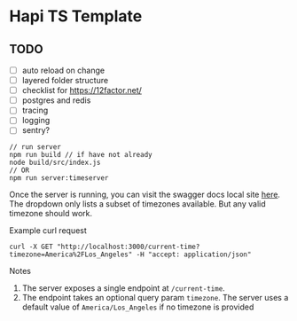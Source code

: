 # Hapi TS Template

## TODO

- [ ] auto reload on change
- [ ] layered folder structure
- [ ] checklist for https://12factor.net/
- [ ] postgres and redis
- [ ] tracing
- [ ] logging
- [ ] sentry?

```
// run server
npm run build // if have not already
node build/src/index.js
// OR
npm run server:timeserver
```

Once the server is running, you can visit the swagger docs local site [here](http://localhost:3000/documentation).
The dropdown only lists a subset of timezones available. But any valid timezone should work.

Example curl request
```
curl -X GET "http://localhost:3000/current-time?timezone=America%2FLos_Angeles" -H "accept: application/json"
```
Notes
1. The server exposes a single endpoint at `/current-time`. 
2. The endpoint takes an optional query param `timezone`. The server uses a default value of `America/Los_Angeles` if no timezone is provided
